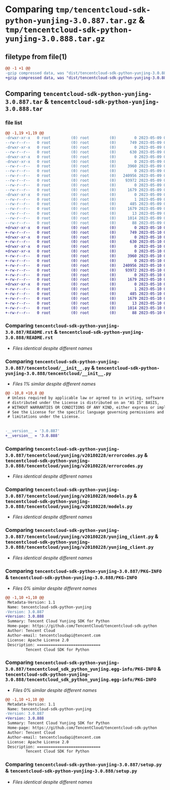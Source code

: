 # Comparing `tmp/tencentcloud-sdk-python-yunjing-3.0.887.tar.gz` & `tmp/tencentcloud-sdk-python-yunjing-3.0.888.tar.gz`

## filetype from file(1)

```diff
@@ -1 +1 @@
-gzip compressed data, was "dist/tencentcloud-sdk-python-yunjing-3.0.887.tar", last modified: Tue May  9 03:28:21 2023, max compression
+gzip compressed data, was "dist/tencentcloud-sdk-python-yunjing-3.0.888.tar", last modified: Wed May 10 03:03:53 2023, max compression
```

## Comparing `tencentcloud-sdk-python-yunjing-3.0.887.tar` & `tencentcloud-sdk-python-yunjing-3.0.888.tar`

### file list

```diff
@@ -1,19 +1,19 @@
-drwxr-xr-x   0 root         (0) root         (0)        0 2023-05-09 03:28:21.000000 tencentcloud-sdk-python-yunjing-3.0.887/
--rw-r--r--   0 root         (0) root         (0)      749 2023-05-09 03:28:21.000000 tencentcloud-sdk-python-yunjing-3.0.887/README.rst
-drwxr-xr-x   0 root         (0) root         (0)        0 2023-05-09 03:28:21.000000 tencentcloud-sdk-python-yunjing-3.0.887/tencentcloud/
--rw-r--r--   0 root         (0) root         (0)      630 2023-05-09 03:28:21.000000 tencentcloud-sdk-python-yunjing-3.0.887/tencentcloud/__init__.py
-drwxr-xr-x   0 root         (0) root         (0)        0 2023-05-09 03:28:21.000000 tencentcloud-sdk-python-yunjing-3.0.887/tencentcloud/yunjing/
-drwxr-xr-x   0 root         (0) root         (0)        0 2023-05-09 03:28:21.000000 tencentcloud-sdk-python-yunjing-3.0.887/tencentcloud/yunjing/v20180228/
--rw-r--r--   0 root         (0) root         (0)     3960 2023-05-09 03:28:21.000000 tencentcloud-sdk-python-yunjing-3.0.887/tencentcloud/yunjing/v20180228/errorcodes.py
--rw-r--r--   0 root         (0) root         (0)        0 2023-05-09 03:28:21.000000 tencentcloud-sdk-python-yunjing-3.0.887/tencentcloud/yunjing/v20180228/__init__.py
--rw-r--r--   0 root         (0) root         (0)   240956 2023-05-09 03:28:21.000000 tencentcloud-sdk-python-yunjing-3.0.887/tencentcloud/yunjing/v20180228/models.py
--rw-r--r--   0 root         (0) root         (0)    93972 2023-05-09 03:28:21.000000 tencentcloud-sdk-python-yunjing-3.0.887/tencentcloud/yunjing/v20180228/yunjing_client.py
--rw-r--r--   0 root         (0) root         (0)        0 2023-05-09 03:28:21.000000 tencentcloud-sdk-python-yunjing-3.0.887/tencentcloud/yunjing/__init__.py
--rw-r--r--   0 root         (0) root         (0)     1679 2023-05-09 03:28:21.000000 tencentcloud-sdk-python-yunjing-3.0.887/PKG-INFO
-drwxr-xr-x   0 root         (0) root         (0)        0 2023-05-09 03:28:21.000000 tencentcloud-sdk-python-yunjing-3.0.887/tencentcloud_sdk_python_yunjing.egg-info/
--rw-r--r--   0 root         (0) root         (0)        1 2023-05-09 03:28:21.000000 tencentcloud-sdk-python-yunjing-3.0.887/tencentcloud_sdk_python_yunjing.egg-info/dependency_links.txt
--rw-r--r--   0 root         (0) root         (0)      485 2023-05-09 03:28:21.000000 tencentcloud-sdk-python-yunjing-3.0.887/tencentcloud_sdk_python_yunjing.egg-info/SOURCES.txt
--rw-r--r--   0 root         (0) root         (0)     1679 2023-05-09 03:28:21.000000 tencentcloud-sdk-python-yunjing-3.0.887/tencentcloud_sdk_python_yunjing.egg-info/PKG-INFO
--rw-r--r--   0 root         (0) root         (0)       13 2023-05-09 03:28:21.000000 tencentcloud-sdk-python-yunjing-3.0.887/tencentcloud_sdk_python_yunjing.egg-info/top_level.txt
--rw-r--r--   0 root         (0) root         (0)     1014 2023-05-09 03:28:21.000000 tencentcloud-sdk-python-yunjing-3.0.887/setup.py
--rw-r--r--   0 root         (0) root         (0)       88 2023-05-09 03:28:21.000000 tencentcloud-sdk-python-yunjing-3.0.887/setup.cfg
+drwxr-xr-x   0 root         (0) root         (0)        0 2023-05-10 03:03:53.000000 tencentcloud-sdk-python-yunjing-3.0.888/
+-rw-r--r--   0 root         (0) root         (0)      749 2023-05-10 03:03:53.000000 tencentcloud-sdk-python-yunjing-3.0.888/README.rst
+drwxr-xr-x   0 root         (0) root         (0)        0 2023-05-10 03:03:53.000000 tencentcloud-sdk-python-yunjing-3.0.888/tencentcloud/
+-rw-r--r--   0 root         (0) root         (0)      630 2023-05-10 03:03:53.000000 tencentcloud-sdk-python-yunjing-3.0.888/tencentcloud/__init__.py
+drwxr-xr-x   0 root         (0) root         (0)        0 2023-05-10 03:03:53.000000 tencentcloud-sdk-python-yunjing-3.0.888/tencentcloud/yunjing/
+drwxr-xr-x   0 root         (0) root         (0)        0 2023-05-10 03:03:53.000000 tencentcloud-sdk-python-yunjing-3.0.888/tencentcloud/yunjing/v20180228/
+-rw-r--r--   0 root         (0) root         (0)     3960 2023-05-10 03:03:53.000000 tencentcloud-sdk-python-yunjing-3.0.888/tencentcloud/yunjing/v20180228/errorcodes.py
+-rw-r--r--   0 root         (0) root         (0)        0 2023-05-10 03:03:53.000000 tencentcloud-sdk-python-yunjing-3.0.888/tencentcloud/yunjing/v20180228/__init__.py
+-rw-r--r--   0 root         (0) root         (0)   240956 2023-05-10 03:03:53.000000 tencentcloud-sdk-python-yunjing-3.0.888/tencentcloud/yunjing/v20180228/models.py
+-rw-r--r--   0 root         (0) root         (0)    93972 2023-05-10 03:03:53.000000 tencentcloud-sdk-python-yunjing-3.0.888/tencentcloud/yunjing/v20180228/yunjing_client.py
+-rw-r--r--   0 root         (0) root         (0)        0 2023-05-10 03:03:53.000000 tencentcloud-sdk-python-yunjing-3.0.888/tencentcloud/yunjing/__init__.py
+-rw-r--r--   0 root         (0) root         (0)     1679 2023-05-10 03:03:53.000000 tencentcloud-sdk-python-yunjing-3.0.888/PKG-INFO
+drwxr-xr-x   0 root         (0) root         (0)        0 2023-05-10 03:03:53.000000 tencentcloud-sdk-python-yunjing-3.0.888/tencentcloud_sdk_python_yunjing.egg-info/
+-rw-r--r--   0 root         (0) root         (0)        1 2023-05-10 03:03:53.000000 tencentcloud-sdk-python-yunjing-3.0.888/tencentcloud_sdk_python_yunjing.egg-info/dependency_links.txt
+-rw-r--r--   0 root         (0) root         (0)      485 2023-05-10 03:03:53.000000 tencentcloud-sdk-python-yunjing-3.0.888/tencentcloud_sdk_python_yunjing.egg-info/SOURCES.txt
+-rw-r--r--   0 root         (0) root         (0)     1679 2023-05-10 03:03:53.000000 tencentcloud-sdk-python-yunjing-3.0.888/tencentcloud_sdk_python_yunjing.egg-info/PKG-INFO
+-rw-r--r--   0 root         (0) root         (0)       13 2023-05-10 03:03:53.000000 tencentcloud-sdk-python-yunjing-3.0.888/tencentcloud_sdk_python_yunjing.egg-info/top_level.txt
+-rw-r--r--   0 root         (0) root         (0)     1014 2023-05-10 03:03:53.000000 tencentcloud-sdk-python-yunjing-3.0.888/setup.py
+-rw-r--r--   0 root         (0) root         (0)       88 2023-05-10 03:03:53.000000 tencentcloud-sdk-python-yunjing-3.0.888/setup.cfg
```

### Comparing `tencentcloud-sdk-python-yunjing-3.0.887/README.rst` & `tencentcloud-sdk-python-yunjing-3.0.888/README.rst`

 * *Files identical despite different names*

### Comparing `tencentcloud-sdk-python-yunjing-3.0.887/tencentcloud/__init__.py` & `tencentcloud-sdk-python-yunjing-3.0.888/tencentcloud/__init__.py`

 * *Files 1% similar despite different names*

```diff
@@ -10,8 +10,8 @@
 # Unless required by applicable law or agreed to in writing, software
 # distributed under the License is distributed on an "AS IS" BASIS,
 # WITHOUT WARRANTIES OR CONDITIONS OF ANY KIND, either express or implied.
 # See the License for the specific language governing permissions and
 # limitations under the License.
 
 
-__version__ = '3.0.887'
+__version__ = '3.0.888'
```

### Comparing `tencentcloud-sdk-python-yunjing-3.0.887/tencentcloud/yunjing/v20180228/errorcodes.py` & `tencentcloud-sdk-python-yunjing-3.0.888/tencentcloud/yunjing/v20180228/errorcodes.py`

 * *Files identical despite different names*

### Comparing `tencentcloud-sdk-python-yunjing-3.0.887/tencentcloud/yunjing/v20180228/models.py` & `tencentcloud-sdk-python-yunjing-3.0.888/tencentcloud/yunjing/v20180228/models.py`

 * *Files identical despite different names*

### Comparing `tencentcloud-sdk-python-yunjing-3.0.887/tencentcloud/yunjing/v20180228/yunjing_client.py` & `tencentcloud-sdk-python-yunjing-3.0.888/tencentcloud/yunjing/v20180228/yunjing_client.py`

 * *Files identical despite different names*

### Comparing `tencentcloud-sdk-python-yunjing-3.0.887/PKG-INFO` & `tencentcloud-sdk-python-yunjing-3.0.888/PKG-INFO`

 * *Files 0% similar despite different names*

```diff
@@ -1,10 +1,10 @@
 Metadata-Version: 1.1
 Name: tencentcloud-sdk-python-yunjing
-Version: 3.0.887
+Version: 3.0.888
 Summary: Tencent Cloud Yunjing SDK for Python
 Home-page: https://github.com/TencentCloud/tencentcloud-sdk-python
 Author: Tencent Cloud
 Author-email: tencentcloudapi@tencent.com
 License: Apache License 2.0
 Description: ============================
         Tencent Cloud SDK for Python
```

### Comparing `tencentcloud-sdk-python-yunjing-3.0.887/tencentcloud_sdk_python_yunjing.egg-info/PKG-INFO` & `tencentcloud-sdk-python-yunjing-3.0.888/tencentcloud_sdk_python_yunjing.egg-info/PKG-INFO`

 * *Files 0% similar despite different names*

```diff
@@ -1,10 +1,10 @@
 Metadata-Version: 1.1
 Name: tencentcloud-sdk-python-yunjing
-Version: 3.0.887
+Version: 3.0.888
 Summary: Tencent Cloud Yunjing SDK for Python
 Home-page: https://github.com/TencentCloud/tencentcloud-sdk-python
 Author: Tencent Cloud
 Author-email: tencentcloudapi@tencent.com
 License: Apache License 2.0
 Description: ============================
         Tencent Cloud SDK for Python
```

### Comparing `tencentcloud-sdk-python-yunjing-3.0.887/setup.py` & `tencentcloud-sdk-python-yunjing-3.0.888/setup.py`

 * *Files identical despite different names*


